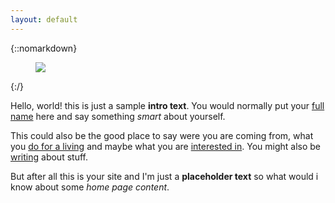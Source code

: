 ```yaml
---
layout: default
---
```


<div class="lead pretty-links">
  
{::nomarkdown} 
<figure class="site-profile">
    <img src="{{ site.baseurl }}/assets/img/profile.png">
</figure>
{:/}
  
  Hello, world! this is just a sample **intro text**. You would normally put your [full name](about/) here and say something *smart* about yourself.

  This could also be the good place to say were you are coming from, what you [do for a living](work/) and maybe what you are [interested in](projects/). You might also be [writing](articles/) about stuff.

  But after all this is your site and I'm just a **placeholder text** so what would i know about some *home page content*.
</div>
